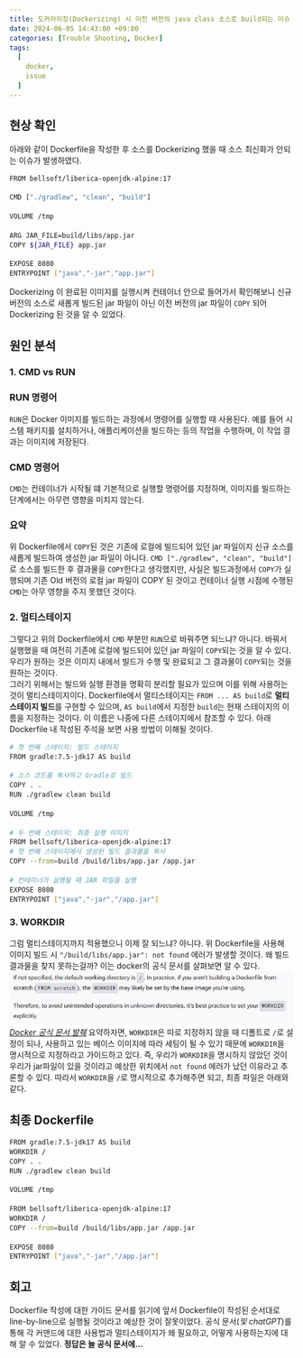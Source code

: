 ```yaml
---
title: 도커라이징(Dockerizing) 시 이전 버전의 java class 소스로 build되는 이슈 해결
date: 2024-06-05 14:43:00 +09:00
categories: [Trouble Shooting, Docker]
tags:
  [
    docker,
    issue
  ]
---
```

## 현상 확인
아래와 같이 Dockerfile을 작성한 후 소스를 Dockerizing 했을 때 소스 최신화가 안되는 이슈가 발생하였다. 
```bash
FROM bellsoft/liberica-openjdk-alpine:17

CMD ["./gradlew", "clean", "build"]

VOLUME /tmp

ARG JAR_FILE=build/libs/app.jar
COPY ${JAR_FILE} app.jar

EXPOSE 8080
ENTRYPOINT ["java","-jar","app.jar"]
```
Dockerizing 이 완료된 이미지를 실행시켜 컨테이너 안으로 들어가서 확인해보니 신규 버전의 소스로 새롭게 빌드된 jar 파일이 아닌 이전 버전의 jar 파일이 `COPY` 되어 Dockerizing 된 것을 알 수 있었다. 

## 원인 분석
### 1. CMD vs RUN
### RUN 명령어
`RUN`은 Docker 이미지를 빌드하는 과정에서 명령어를 실행할 때 사용된다. 예를 들어 시스템 패키지를 설치하거나, 애플리케이션을 빌드하는 등의 작업을 수행하며, 이 작업 결과는 이미지에 저장된다. 
### CMD 명령어
`CMD`는 컨테이너가 시작될 떄 기본적으로 실행할 명령어를 지정하며, 이미지를 빌드하는 단계에서는 아무런 영향을 미치지 않는다. 
### 요약
위 Dockerfile에서 `COPY`된 것은 기존에 로컬에 빌드되어 있던 jar 파일이지 신규 소스를 새롭게 빌드하여 생성한 jar 파일이 아니다. `CMD ["./gradlew", "clean", "build"]` 로 소스를 빌드한 후 결과물을 `COPY`한다고 생각했지만, 사실은 빌드과정에서 `COPY`가 실행되며 기존 Old 버전의 로컬 jar 파일이 COPY 된 것이고 컨테이너 실행 시점에 수행된 `CMD`는 아무 영향을 주지 못했던 것이다. 
### 2. 멀티스테이지
그렇다고 위의 Dockerfile에서 `CMD` 부분만 `RUN`으로 바꿔주면 되느냐? 아니다. 바꿔서 실행했을 때 여전히 기존에 로컬에 빌드되어 있던 jar 파일이 `COPY`되는 것을 알 수 있다.  
우리가 원하는 것은 이미지 내에서 빌드가 수행 및 완료되고 그 결과물이 `COPY`되는 것을 원하는 것이다.  
그러기 위해서는 빌드와 실행 환경을 명확히 분리할 필요가 있으며 이를 위해 사용하는 것이 멀티스테이지이다. 
Dockerfile에서 멀티스테이지는 `FROM ... AS build`로 **멀티스테이지 빌드**를 구현할 수 있으며, `AS build`에서 지정한 `build`는 현재 스테이지의 이름을 지정하는 것이다. 이 이름은 나중에 다른 스테이지에서 참조할 수 있다. 
아래 Dockerfile 내 작성된 주석을 보면 사용 방법이 이해될 것이다. 
```bash
# 첫 번째 스테이지: 빌드 스테이지
FROM gradle:7.5-jdk17 AS build

# 소스 코드를 복사하고 Gradle로 빌드
COPY . .
RUN ./gradlew clean build

VOLUME /tmp

# 두 번째 스테이지: 최종 실행 이미지
FROM bellsoft/liberica-openjdk-alpine:17
# 첫 번째 스테이지에서 생성된 빌드 결과물을 복사
COPY --from=build /build/libs/app.jar /app.jar

# 컨테이너가 실행될 때 JAR 파일을 실행
EXPOSE 8080
ENTRYPOINT ["java","-jar","/app.jar"]
```
### 3. WORKDIR 
그럼 멀티스테이지까지 적용했으니 이제 잘 되느냐? 아니다. 위 Dockerfile을 사용해 이미지 빌드 시 `"/build/libs/app.jar": not found` 에러가 발생할 것이다. 왜 빌드 결과물을 찾지 못하는걸까? 이는 docker의 공식 문서를 살펴보면 알 수 있다. 
![img](/assets/img/blog/blog-2024-06-05.JPG)*[Docker 공식 문서 발췌](https://docs.docker.com/reference/dockerfile/#workdir)*
요약하자면, `WORKDIR`은 따로 지정하지 않을 때 디폴트로 `/`로 설정이 되나, 사용하고 있는 베이스 이미지에 따라 세팅이 될 수 있기 때문에 `WORKDIR`을 명시적으로 지정하라고 가이드하고 있다. 
즉, 우리가 `WORKDIR`을 명시하지 않았던 것이 우리가 jar파일이 있을 것이라고 예상한 위치에서 `not found` 에러가 났던 이유라고 추론할 수 있다. 따라서 `WORKDIR`을 `/`로 명시적으로 추가해주면 되고, 최종 파일은 아래와 같다. 
## 최종 Dockerfile
```bash
FROM gradle:7.5-jdk17 AS build
WORKDIR /
COPY . .
RUN ./gradlew clean build

VOLUME /tmp

FROM bellsoft/liberica-openjdk-alpine:17
WORKDIR /
COPY --from=build /build/libs/app.jar /app.jar

EXPOSE 8080
ENTRYPOINT ["java","-jar","/app.jar"]
```

## 회고
Dockerfile 작성에 대한 가이드 문서를 읽기에 앞서 Dockerfile이 작성된 순서대로 line-by-line으로 실행될 것이라고 예상한 것이 잘못이었다. 공식 문서(*및 chatGPT*)를 통해 각 커맨드에 대한 사용법과 멀티스테이지가 왜 필요하고, 어떻게 사용하는지에 대해 알 수 있었다. **정답은 늘 공식 문서에...**